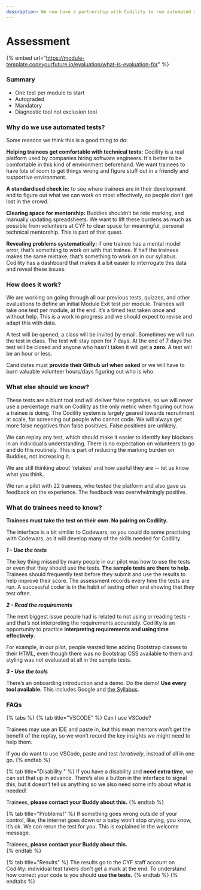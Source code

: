 ```yaml
---
description: We now have a partnership with Codility to run automated assessments.
---
```


# Assessment

{% embed url="https://module-template.codeyourfuture.io/evaluation/what-is-evaluation-for" %}

### Summary

* One test per module to start
* Autograded
* Mandatory
* Diagnostic tool not exclusion tool

### Why do we use automated tests?

Some reasons we think this is a good thing to do:

**Helping trainees get comfortable with technical tests:** Codility is a real platform used by companies hiring software engineers. It's better to be comfortable in this kind of environment beforehand. We want trainees to have lots of room to get things wrong and figure stuff out in a friendly and supportive environment.

**A standardised check in:** to see where trainees are in their development and to figure out what we can work on most effectively, so people don't get lost in the crowd.

**Clearing space for mentorship:** Buddies shouldn’t be rote marking, and manually updating spreadsheets. We want to lift these burdens as much as possible from volunteers at CYF to clear space for meaningful, personal technical mentorship. This is part of that quest.

**Revealing problems systematically:** if one trainee has a mental model error, that’s something to work on with that trainee. If half the trainees makes the same mistake, that’s something to work on in our syllabus. Codility has a dashboard that makes it a bit easier to interrogate this data and reveal these issues.

### How does it work?

We are working on going through all our previous tests, quizzes, and other evaluations to define an initial Module Exit test per module. Trainees will take one test per module, at the end. It’s a timed test taken once and without help. This is a work in progress and we should expect to revise and adapt this with data.

A test will be opened; a class will be invited by email. Sometimes we will run the test in class. The test will stay open for 7 days. At the end of 7 days the test will be closed and anyone who hasn’t taken it will get a **zero**. A test will be an hour or less. 

Candidates must **provide their Github url when asked** or we will have to burn valuable volunteer hours/days figuring out who is who.

### What else should we know?

These tests are a blunt tool and will deliver false negatives, so we will never use a percentage mark on Codility as the only metric when figuring out how a trainee is doing. The Codility system is largely geared towards recruitment at scale, for screening out people who cannot code. We will always get more false negatives than false positives. False positives are unlikely.

We can replay any test, which should make it easier to identify key blockers in an individual’s understanding. There is no expectation on volunteers to go and do this routinely. This is part of reducing the marking burden on Buddies, not increasing it.

We are still thinking about ‘retakes’ and how useful they are -- let us know what you think.

We ran a pilot with 22 trainees, who tested the platform and also gave us feedback on the experience. The feedback was overwhelmingly positive. 

### What do trainees need to know?

**Trainees must take the test on their own. No pairing on Codility.**

The interface is a bit similar to Codewars, so you could do some practising with Codewars, as it will develop many of the skills needed for Codility. 

_**1 - Use the tests**_

The key thing missed by many people in our pilot was how to use the tests or even that they should use the tests. **The sample tests are there to help.** Trainees should frequently test before they submit and use the results to help improve their score. The assessment records every time the tests are run. A successful coder is in the habit of testing often and showing that they test often. 

_**2 - Read the requirements**_

The next biggest issue people had is related to not using or reading tests - and that’s not interpreting the requirements accurately. Codility is an opportunity to practice **interpreting requirements and using time effectively**. 

For example, in our pilot, people wasted time adding Bootstrap classes to their HTML, even though there was no Bootstrap CSS available to them and styling was not evaluated at all in the sample tests.

_**3 - Use the tools**_

There’s an onboarding introduction and a demo. Do the demo! **Use every tool available.** This includes Google and [the Syllabus](https://syllabus.codeyourfuture.io/).

### FAQs

{% tabs %}
{% tab title="VSCODE" %}
Can I use VSCode?

Trainees may use an IDE and paste in, but this mean mentors won’t get the benefit of the replay, so we won’t record the key insights we might need to help them. 

If you do want to use VSCode,  paste and test _iteratively_, instead of all in one go.
{% endtab %}

{% tab title="Disability " %}
If you have a disability and **need extra time**, we can set that up in advance. There’s also a button in the interface to signal this, but it doesn’t tell us anything so we also need some info about what is needed! 

Trainees, **please contact your Buddy about this.**
{% endtab %}

{% tab title="Problems!" %}
If something goes wrong outside of your control, like, the internet goes down or a baby won’t stop crying, you know, it’s ok. We can rerun the test for you. This is explained in the welcome message.

Trainees, **please contact your Buddy about this.**  
{% endtab %}

{% tab title="Results" %}
The results go to the CYF staff account on Codility: individual test takers don't get a mark at the end. To understand how correct your code is you should **use the tests.**
{% endtab %}
{% endtabs %}



